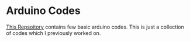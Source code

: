 # Arduino Codes

[This Repsoitory](https://github.com/moulibheemaneti/arduino_codes) contains few basic arduino codes. This is just a collection of codes which I previously worked on.
